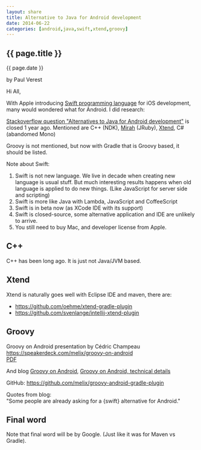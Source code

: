 ```yaml
---
layout: share
title: Alternative to Java for Android development
date: 2014-06-22
categories: [android,java,swift,xtend,groovy]
---
```



## {{ page.title }}

<p class="meta">{{ page.date }}</p> by Paul Verest

Hi All, 

With Apple introducing [Swift programming language](https://developer.apple.com/swift/) for iOS development,
many would wondered what for Android. I did research:


[Stackoverflow question "Alternatives to Java for Android development"](http://stackoverflow.com/questions/2419556/alternatives-to-java-for-android-development)
is closed 1 year ago. Mentioned are C++ (NDK), [Mirah][1] (JRuby), [Xtend][2], C# (abandomed Mono)

Groovy is not mentioned, but now with Gradle that is Groovy based,
it should be listed.

Note about Swift: 

1. Swift is not new language. We live in decade when creating new language is usual stuff.
But much interesting results happens when old language is applied to do new things.
(Like JavaScript for server side and scripting)
2. Swift is more like Java with Lambda, JavaScript and CoffeeScript
3. Swift is in beta now (as XCode IDE with its support) 
4. Swift is closed-source, some alternative application and IDE are unlikely to arrive.
5. You still need to buy Mac, and developer license from Apple.   

## C++

C++ has been long ago. It is just not Java/JVM based.

## Xtend

Xtend is naturally goes well with Eclipse IDE and maven, there are:

 - <https://github.com/oehme/xtend-gradle-plugin>
 - <https://github.com/svenlange/intellij-xtend-plugin>


  [1]: http://www.mirah.org/
  [2]: http://www.eclipse.org/xtend
  
  
## Groovy

Groovy on Android 
presentation by Cédric Champeau
<https://speakerdeck.com/melix/groovy-on-android>  
[PDF](https://speakerd.s3.amazonaws.com/presentations/e8e58fc0cdee0131f20616308848c4b8/Groovy_on_Android.pdf)


And blog 
[Groovy on Android](http://melix.github.io/blog/2014/06/grooid.html), 
[Groovy on Android, technical details](http://melix.github.io/blog/2014/06/grooid2.html)

GitHub: <https://github.com/melix/groovy-android-gradle-plugin>  

Quotes from blog:  
"Some people are already asking for a {swift} alternative for Android."

## Final word

Note that final word will be by Google. (Just like it was for Maven vs Gradle).  
 